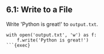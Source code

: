 ## 6.1: Write to a File

Write 'Python is great!' to `output.txt`.

```plain
with open('output.txt', 'w') as f:
    f.write('Python is great!')
```{exec}
